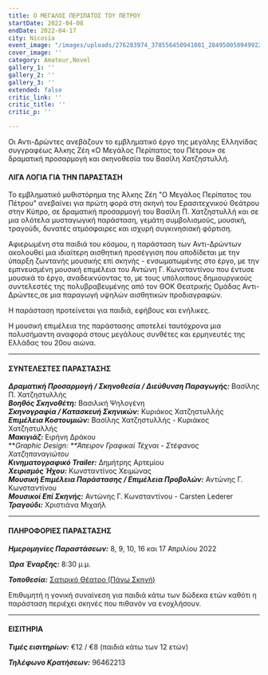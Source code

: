 ```yaml
---
title: Ο ΜΕΓΑΛΟΣ ΠΕΡΙΠΑΤΟΣ ΤΟΥ ΠΕΤΡΟΥ
startDate: 2022-04-08
endDate: 2022-04-17
city: Nicosia
event_image: "/images/uploads/276283974_378556450941081_2849500509499221699_n.jpg"
cover_image: ''
category: Amateur,Novel
gallery_1: ''
gallery_2: ''
gallery_3: ''
extended: false
critic_link: ''
critic_title: ''
critic_p: ''

---
```

Οι Αντι-Δρώντες ανεβάζουν το εμβληματικό έργο της μεγάλης Ελληνίδας συγγραφέως Άλκης Ζέη «Ο Μεγάλος Περίπατος του Πέτρου» σε δραματική προσαρμογή και σκηνοθεσία του Βασίλη Χατζηστυλλή.

#### ΛΙΓΑ ΛΟΓΙΑ ΓΙΑ ΤΗΝ ΠΑΡΑΣΤΑΣΗ

Το εμβληματικό μυθιστόρημα της Άλκης Ζέη "Ο Μεγάλος Περίπατος του Πέτρου" ανεβαίνει για πρώτη φορά στη σκηνή του Ερασιτεχνικού Θεάτρου στην Κύπρο, σε δραματική προσαρμογή του Βασίλη Π. Χατζηστυλλή και σε μια ολότελα μυσταγωγική παράσταση, γεμάτη συμβολισμούς, μουσική, τραγούδι, δυνατές ατμόσφαιρες και ισχυρή συγκινησιακή φόρτιση.

Αφιερωμένη στα παιδιά του κόσμου, η παράσταση των Αντι-Δρώντων ακολουθεί μια ιδιαίτερη αισθητική προσέγγιση που αποδίδεται με την ύπαρξη ζωντανής μουσικής επί σκηνής - ενσωματωμένης στο έργο, με την εμπνευσμένη μουσική επιμέλεια του Αντώνη Γ. Κωνσταντίνου που έντυσε μουσικά το έργο, αναδεικνύοντας το, με τους υπόλοιπους δημιουργικούς συντελεστές της πολυβραβευμένης από τον ΘΟΚ Θεατρικής Ομάδας Αντι-Δρώντες,σε μια παραγωγή υψηλών αισθητικών προδιαγραφών.

Η παράσταση προτείνεται για παιδιά, εφήβους και ενήλικες.

Η μουσική επιμέλεια της παράστασης αποτελεί ταυτόχρονα μια πολυσήμαντη αναφορά στους μεγάλους συνθέτες και ερμηνευτές της Ελλάδας του 20ου αιώνα.

***

#### ΣΥΝΤΕΛΕΣΤΕΣ ΠΑΡΑΣΤΑΣΗΣ

**_Δραματική Προσαρμογή / Σκηνοθεσία / Διεύθυνση Παραγωγής:_** Βασίλης Π. Χατζηστυλλής  
**_Βοηθός Σκηνοθέτη:_** Βασιλική Ψηλογένη  
**_Σκηνογραφία / Κατασκευή Σκηνικών:_** Κυριάκος Χατζηστυλλής  
**_Επιμέλεια Κοστουμιών:_** Βασίλης Χατζηστυλλής - Κυριάκος Χατζηστυλλής  
**_Μακιγιάζ:_** Ειρήνη Δράκου  
**_Graphic Design: _**Άπειρον Γραφικαί Τέχναι - Στέφανος Χατζηπαναγιώτου_  
**Κινηματογραφικό Trailer:**_ Δημήτρης Αρτεμίου  
**_Χειρισμός Ήχου:_** Κωνσταντίνος Χειμώνας  
**_Μουσική Επιμέλεια Παράστασης / Επιμέλεια Προβολών:_** Αντώνης Γ. Κωνσταντίνου  
**_Μουσικοί Επί Σκηνής:_** Αντώνης Γ. Κωνσταντίνου - Carsten Lederer  
**_Τραγούδι:_** Χριστιάνα Μιχαήλ

***

#### ΠΛΗΡΟΦΟΡΙΕΣ ΠΑΡΑΣΤΑΣΗΣ

**_Ημερομηνίες Παραστάσεων:_** 8, 9, 10, 16 και 17 Απριλίου 2022

**_Ώρα Έναρξης:_** 8:30 μ.μ.

**_Τοποθεσία:_** [Σατιρικό Θέατρο (Πάνω Σκηνή)](https://www.google.com/maps/place/%CE%A3%CE%B1%CF%84%CE%B9%CF%81%CE%B9%CE%BA%CF%8C+%CE%98%CE%AD%CE%B1%CF%84%CF%81%CE%BF,+Morphou,+Nicosia,+Cyprus/@35.1631018,33.3843854,17z/data=!3m1!4b1!4m5!3m4!1s0x14de177a38c768cb:0x621da5c5d96b3ed4!8m2!3d35.1630734!4d33.3865709)

Επιθυμητή η γονική συναίνεση για παιδιά κάτω των δώδεκα ετών καθότι η παράσταση περιέχει σκηνές που πιθανόν να ενοχλήσουν.

***

#### ΕΙΣΙΤΗΡΙΑ

**_Τιμές εισιτηρίων:_** €12 / €8 (παιδιά κάτω των 12 ετών)

**_Τηλέφωνο Κρατήσεων:_** 96462213